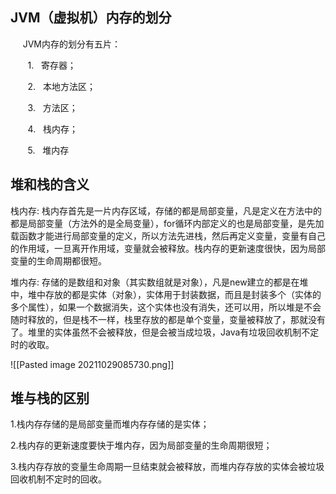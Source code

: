 ## JVM（虚拟机）内存的划分
     JVM内存的划分有五片：

       1.   寄存器；

       2.   本地方法区；

       3.   方法区；

       4.   栈内存；

       5.   堆内存
	   
## 堆和栈的含义
栈内存:
栈内存首先是一片内存区域，存储的都是局部变量，凡是定义在方法中的都是局部变量（方法外的是全局变量），for循环内部定义的也是局部变量，是先加载函数才能进行局部变量的定义，所以方法先进栈，然后再定义变量，变量有自己的作用域，一旦离开作用域，变量就会被释放。栈内存的更新速度很快，因为局部变量的生命周期都很短。

堆内存:
存储的是数组和对象（其实数组就是对象），凡是new建立的都是在堆中，堆中存放的都是实体（对象），实体用于封装数据，而且是封装多个（实体的多个属性），如果一个数据消失，这个实体也没有消失，还可以用，所以堆是不会随时释放的，但是栈不一样，栈里存放的都是单个变量，变量被释放了，那就没有了。堆里的实体虽然不会被释放，但是会被当成垃圾，Java有垃圾回收机制不定时的收取。

![[Pasted image 20211029085730.png]]

## 堆与栈的区别
1.栈内存存储的是局部变量而堆内存存储的是实体；

2.栈内存的更新速度要快于堆内存，因为局部变量的生命周期很短；

3.栈内存存放的变量生命周期一旦结束就会被释放，而堆内存存放的实体会被垃圾回收机制不定时的回收。

